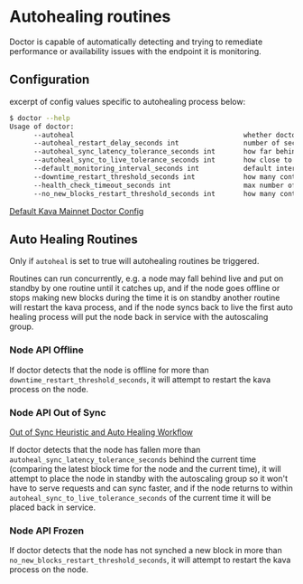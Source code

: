 # Autohealing routines

Doctor is capable of automatically detecting and trying to remediate performance or availability issues with the endpoint it is monitoring.

## Configuration

excerpt of config values specific to autohealing process below:

```bash
$ doctor --help
Usage of doctor:
      --autoheal                                          whether doctor should take active measures to attempt to heal the kava process (e.g. place on standby if it falls significantly behind live)
      --autoheal_restart_delay_seconds int                number of seconds autohealing routines will wait to restart the endpoint, effective from the last time it was restarted and over riding the values downtime_restart_threshold_seconds no_new_blocks_restart_threshold_seconds (default 2700)
      --autoheal_sync_latency_tolerance_seconds int       how far behind live the node is allowed to fall before autohealing actions are attempted (default 120)
      --autoheal_sync_to_live_tolerance_seconds int       how close to the current time the node must resync to before being considered in sync again (default 12)
      --default_monitoring_interval_seconds int           default interval doctor will use for the various monitoring routines (default 5)
      --downtime_restart_threshold_seconds int            how many continuous seconds the endpoint being monitored has to be offline or unresponsive before autohealing will be attempted (default 300)
      --health_check_timeout_seconds int                  max number of seconds doctor will wait for a health check response from the endpoint (default 10)
      --no_new_blocks_restart_threshold_seconds int       how many continuous seconds the endpoint being monitored has not produce a new bloc before autohealing will be attempted (default 300)
```

[Default Kava Mainnet Doctor Config](./https://github.com/Kava-Labs/infrastructure/blob/master/ansible/roles/ops/templates/doctor-config.json)

## Auto Healing Routines

Only if `autoheal` is set to true will autohealing routines be triggered.

Routines can run concurrently, e.g. a node may fall behind live and put on standby by one routine until it catches up, and if the node goes offline or stops making new blocks during the time it is on standby another routine will restart the kava process, and if the node syncs back to live the first auto healing process will put the node back in service with the autoscaling group.

### Node API Offline

If doctor detects that the node is offline for more than `downtime_restart_threshold_seconds`, it will attempt to restart the kava process on the node.

### Node API Out of Sync

[Out of Sync Heuristic and Auto Healing Workflow](./docs/imgs/doctor-out-of-sync-heuristic-auto-healing-workflow.jpg)

If doctor detects that the node has fallen more than `autoheal_sync_latency_tolerance_seconds` behind the current time (comparing the latest block time for the node and the current time), it will attempt to place the node in standby with the autoscaling group so it won't have to serve requests and can sync faster, and if the node returns to within `autoheal_sync_to_live_tolerance_seconds` of the current time it will be placed back in service.

### Node API Frozen

If doctor detects that the node has not synched a new block in more than `no_new_blocks_restart_threshold_seconds`, it will attempt to restart the kava process on the node.
